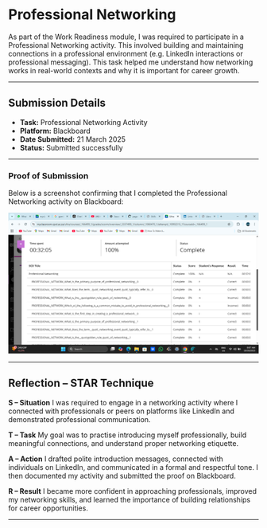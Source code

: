 

# Professional Networking

As part of the Work Readiness module, I was required to participate in a Professional Networking activity. This involved building and maintaining connections in a professional environment (e.g. LinkedIn interactions or professional messaging). This task helped me understand how networking works in real-world contexts and why it is important for career growth.

---

## Submission Details

* **Task:** Professional Networking Activity
* **Platform:** Blackboard
* **Date Submitted:** 21 March 2025
* **Status:** Submitted successfully

---

### Proof of Submission

Below is a screenshot confirming that I completed the Professional Networking activity on Blackboard:

![Professional Networking Screenshot](./media/professional-networking.png)

---

## Reflection – STAR Technique

**S – Situation**
I was required to engage in a networking activity where I connected with professionals or peers on platforms like LinkedIn and demonstrated professional communication.

**T – Task**
My goal was to practise introducing myself professionally, build meaningful connections, and understand proper networking etiquette.

**A – Action**
I drafted polite introduction messages, connected with individuals on LinkedIn, and communicated in a formal and respectful tone. I then documented my activity and submitted the proof on Blackboard.

**R – Result**
I became more confident in approaching professionals, improved my networking skills, and learned the importance of building relationships for career opportunities.

---


